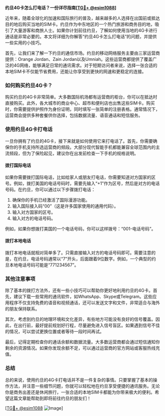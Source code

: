 **约旦4G卡怎么打电话？一份详尽指南[[TG💪+ @esim1088](https://t.me/s/esim1088)]**

近年来，随着全球化的加速和国际旅行的普及，越来越多的人选择在出国前或抵达目的地后购买当地的SIM卡。约旦作为中东地区的一个热门旅游和商务目的地，吸引了大量游客和商旅人士。如果你计划前往约旦，了解如何使用当地的4G卡进行通话是非常必要的。本文将详细为你解答“约旦4G卡怎么打电话”的问题，并提供一些实用的小技巧。

首先，让我们来了解一下约旦的通信市场。约旦的移动网络服务主要由三家运营商提供：Orange Jordan、Zain Jordan以及Umniah。这些运营商都提供了覆盖广泛的4G网络，能够满足日常的通讯需求。对于短期访问者来说，选择一张合适的本地SIM卡不仅能节省费用，还能让你享受到更快的网速和更稳定的连接。

### 如何购买约旦4G卡？

购买约旦的4G卡非常简单。大多数国际机场都有运营商的柜台，你可以在抵达时直接购买。此外，各大城市的商业中心、超市和便利店也出售这些SIM卡。购买时，你需要提供护照作为身份证明，同时填写一张简单的注册表格。通常情况下，运营商会提供多种套餐供你选择，包括数据流量、语音通话和短信服务。

### 使用约旦4G卡打电话

一旦你拥有了约旦的4G卡，接下来就是如何使用它来打电话了。首先，你需要确保你的手机支持所选运营商的频段。大部分现代智能手机都能兼容全球范围内的主流频段，但为了保险起见，建议你在出发前检查一下手机的规格说明。

#### 拨打国际电话

如果你需要拨打国际电话，比如给家人或朋友打电话，你需要知道对方国家的区号。例如，拨打美国的电话号码时，需要先输入“+1”作为区号，然后是对方的电话号码。在约旦，你可以通过以下步骤拨打电话：

1. 确保你的手机已经激活了国际漫游功能。
2. 输入国际接入码“00”（这是许多国家使用的通用代码）。
3. 输入对方国家的区号。
4. 输入对方的电话号码。

例如，如果你想拨打美国的一个电话号码，你可以这样拨号：“001-电话号码”。

#### 拨打本地电话

拨打本地电话就相对简单多了。只需直接输入对方的电话号码即可。需要注意的是，在约旦，电话号码通常以“7”开头，后面跟着9位数字。例如，一个典型的约旦本地电话号码可能是“771234567”。

### 其他注意事项

除了基本的拨打方法外，还有一些小技巧可以帮助你更好地利用约旦的4G卡。首先，建议下载一些常用的通讯软件，如WhatsApp、Skype或Telegram。这些应用程序不仅支持免费的语音和视频通话，还可以发送文字和文件，非常适合与海外的朋友保持联系。

其次，考虑到约旦的地理环境和文化差异，有些地方可能没有良好的信号覆盖。因此，在出行前，最好提前规划好行程，尽量避免进入信号盲区。如果遇到信号不佳的情况，可以尝试更换位置或者等待一段时间再试。

最后，记得定期检查你的通话余额和数据流量。大多数运营商都会通过短信通知你剩余的资源情况。如果你发现余额不足，可以通过运营商的官方网站或客服热线充值。

### 总结

总的来说，使用约旦的4G卡打电话并不是一件复杂的事情。只要掌握了基本的操作方法，并注意一些细节问题，你就可以轻松地在约旦享受便捷的通讯服务。无论你是商务出差还是休闲旅行，一张合适的本地SIM卡都能为你带来极大的便利。希望这篇文章能帮助到即将前往约旦的朋友们！

[[TG💪+ @esim1088](https://t.me/s/esim1088) ![Image](https://i.postimg.cc/4NQfJmqS/Snipaste-2025-05-13-00-14-12.png)]